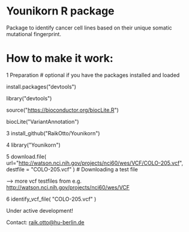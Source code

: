 # Younikorn R package

Package to identify cancer cell lines based on their unique somatic mutational fingerprint.

# How to make it work:

1 Preparation # optional if you have the packages installed and loaded

install.packages("devtools")

library("devtools")

source("https://bioconductor.org/biocLite.R")

biocLite("VariantAnnotation")

3 install_github("RaikOtto/Younikorn")

4 library("Younikorn")

5 download.file( url="http://watson.nci.nih.gov/projects/nci60/wes/VCF/COLO-205.vcf", destfile = "COLO-205.vcf" ) # Downloading a test file 

--> more vcf testfiles from e.g. http://watson.nci.nih.gov/projects/nci60/wes/VCF

6 identify_vcf_file( "COLO-205.vcf" )

Under active development!

Contact: raik.otto@hu-berlin.de

